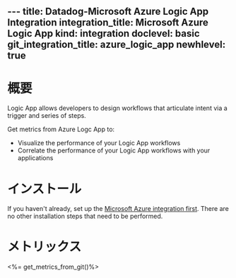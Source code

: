 --- title: Datadog-Microsoft Azure Logic App Integration integration_title: Microsoft Azure Logic App kind: integration doclevel: basic git_integration_title: azure_logic_app
newhlevel: true
---

# 概要
Logic App allows developers to design workflows that articulate intent via a trigger and series of steps.

Get metrics from Azure Logc App to:

* Visualize the performance of your Logic App workflows
* Correlate the performance of your Logic App workflows with your applications

# インストール

If you haven't already, set up the [Microsoft Azure integration first](/integrations/azure). There are no other installation steps that need to be performed.

# メトリックス
<%= get_metrics_from_git()%>

